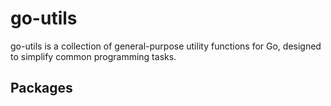 # go-utils

go-utils is a collection of general-purpose utility functions for Go, designed to simplify common programming tasks.

## Packages